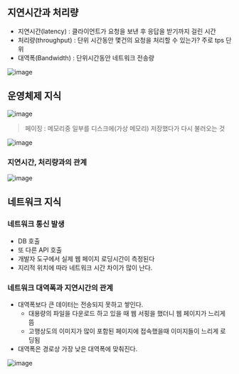 ## 지연시간과 처리량
+ 지연시간(latency) : 클라이언트가 요청을 보낸 후 응답을 받기까지 걸린 시간
+ 처리량(throughput) : 단위 시간동안 몇건의 요청을 처리할 수 있는가? 주로 tps 단위
+ 대역폭(Bandwidth) : 단위시간동안 네트워크 전송량

![image](https://github.com/HyangKeunChoi/TIL-Today-I-Learned-/assets/49984996/b2640deb-d2e5-4fbb-b78c-83e05b04d13b)

## 운영체제 지식

![image](https://github.com/HyangKeunChoi/TIL-Today-I-Learned-/assets/49984996/5d65a919-d284-4d5c-8fcb-762a1087e61c)

> 페이징 : 메모리중 일부를 디스크에(가상 메모리) 저장했다가 다시 불러오는 것

![image](https://github.com/HyangKeunChoi/TIL-Today-I-Learned-/assets/49984996/76ab45dc-08a7-436e-8313-6ce7cc661d44)

### 지연시간, 처리량과의 관계

![image](https://github.com/HyangKeunChoi/TIL-Today-I-Learned-/assets/49984996/4b91f8af-623c-4608-9efe-f6f959793cd6)

## 네트워크 지식

### 네트워크 통신 발생
+ DB 호출
+ 또 다른 API 호출
+ 개발자 도구에서 실제 웹 페이지 로딩시간이 측정된다
+ 지리적 위치에 따라 네트워크 시간 차이가 많이 난다.

### 네트워크 대역폭과 지연시간의 관계
+ 대역폭보다 큰 데이터는 전송되지 못하고 쌓인다.
  - 대용량의 파일을 다운로드 하고 있을 때 웹 서핑을 했더니 웹 페이지가 느리게 뜸
  - 고행상도의 이미지가 많이 포함된 페이지에 접속했을때 이미지들이 느리게 로딩됨
+ 대역폭은 경로상 가장 낮은 대역폭에 맞춰진다.

![image](https://github.com/HyangKeunChoi/TIL-Today-I-Learned-/assets/49984996/723d8bf0-2844-4261-9bfe-53ca2f3d5a66)

